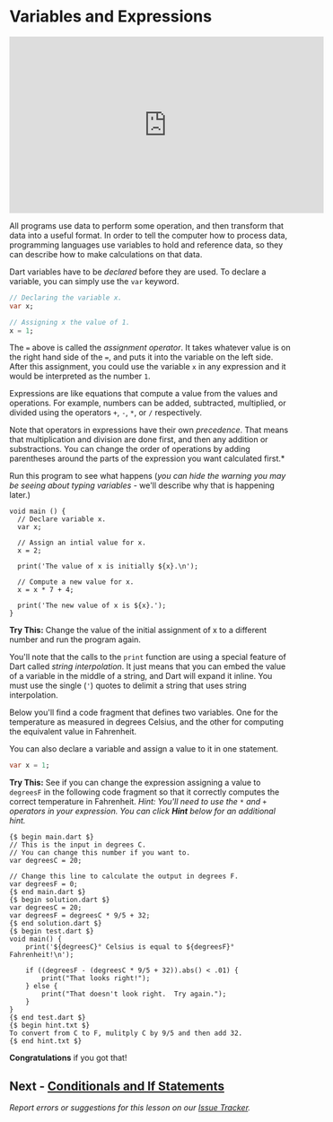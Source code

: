 # Variables and Expressions

<iframe width="560" height="315" src="https://www.youtube.com/embed/yjaHKGhKpqE" title="YouTube video player" frameborder="0" allow="accelerometer; autoplay; clipboard-write; encrypted-media; gyroscope; picture-in-picture" allowfullscreen></iframe>

All programs use data to perform some operation, and then transform that data into a useful format.  In order to tell the computer how to process data, programming languages
use variables to hold and reference data, so they can describe how to make calculations on that data.

Dart variables have to be *declared* before they are used.  To declare a variable, you can simply use the `var` keyword.

```dart
// Declaring the variable x.
var x;

// Assigning x the value of 1.
x = 1;
```

The `=` above is called the *assignment operator*.  It takes whatever value is on the right hand side of the `=`, and puts
it into the variable on the left side.  After this assignment, you could use the variable `x` in any expression and it would be interpreted as the number `1`.

Expressions are like equations that compute a value from the
values and operations.  For example, numbers can be added,
subtracted, multiplied, or divided using the operators `+`, `-`,
`*`, or `/` respectively.

Note that operators in expressions have their own *precedence*.
That means that multiplication and division are done first, and then
any addition or substractions.  You can change the order of operations
by adding parentheses around the parts of the expression you want
calculated first.*

Run this program to see what happens (*you can hide the warning you may be seeing about typing variables* - we'll describe why that is happening later.)

```run-dartpad
void main () {
  // Declare variable x.
  var x;

  // Assign an intial value for x.
  x = 2;

  print('The value of x is initially ${x}.\n');

  // Compute a new value for x.
  x = x * 7 + 4;

  print('The new value of x is ${x}.');
}
```

**Try This:** Change the value of the initial assignment of x to a
different number and run the program again.

You'll note that the calls to the `print` function are using
a special feature of Dart called *string interpolation*.  It
just means that you can embed the value of a variable in the
middle of a string, and Dart will expand it inline.  You must
use the single (`'`) quotes to delimit a string that uses
string interpolation.

Below you'll find a code fragment that defines two variables.  One for the temperature as measured in degrees Celsius, and the other for computing the equivalent value in Fahrenheit.

You can also declare a variable and assign a value to it in one statement.

```dart
var x = 1;
```

**Try This:** See if you can change the expression assigning a value to `degreesF`
in the following code fragment so that it correctly computes the correct temperature in Fahrenheit.
*Hint: You'll need to use the `*` and `+` operators in your expression.  You can click **Hint** below for an additional hint.*

```run-dartpad
{$ begin main.dart $}
// This is the input in degrees C.
// You can change this number if you want to.
var degreesC = 20;

// Change this line to calculate the output in degrees F.
var degreesF = 0;
{$ end main.dart $}
{$ begin solution.dart $}
var degreesC = 20;
var degreesF = degreesC * 9/5 + 32;
{$ end solution.dart $}
{$ begin test.dart $}
void main() {
    print('${degreesC}° Celsius is equal to ${degreesF}° Fahrenheit!\n');

    if ((degreesF - (degreesC * 9/5 + 32)).abs() < .01) {
        print("That looks right!");
    } else {
        print("That doesn't look right.  Try again.");
    }
}
{$ end test.dart $}
{$ begin hint.txt $}
To convert from C to F, mulitply C by 9/5 and then add 32.
{$ end hint.txt $}
```

**Congratulations** if you got that!

## Next - [Conditionals and If Statements](conditionals.md)

*Report errors or suggestions for this lesson on our [Issue Tracker](https://github.com/reskillamericans/first-time-dart/issues/new?title=variables).*

<script type="text/javascript" src="scripts/helper.js" defer></script>
